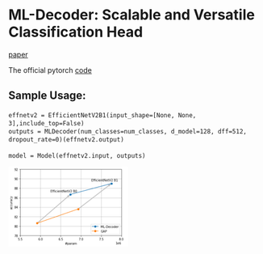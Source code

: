 # ML-Decoder: Scalable and Versatile Classification Head

[paper](https://arxiv.org/abs/2111.12933)

The official pytorch [code](https://github.com/Alibaba-MIIL/ML_Decoder)

## Sample Usage:

```
effnetv2 = EfficientNetV2B1(input_shape=[None, None, 3],include_top=False)
outputs = MLDecoder(num_classes=num_classes, d_model=128, dff=512, dropout_rate=0)(effnetv2.output)

model = Model(effnetv2.input, outputs)
```

<img src="https://github.com/bdghuy/ML-Decoder/blob/main/img.PNG" width="237" height="158">

